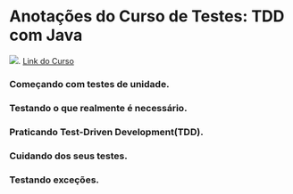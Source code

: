 # Anotações do Curso de Testes: TDD com Java
![](https://www.alura.com.br/assets/api/share/curso-tdd.png).
[Link do Curso](https://cursos.alura.com.br/course/tdd)

### Começando com testes de unidade.
### Testando o que realmente é necessário.
### Praticando Test-Driven Development(TDD).
### Cuidando dos seus testes.
### Testando exceções.
